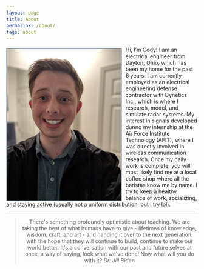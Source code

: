 ```yaml
---
layout: page
title: About
permalink: /about/
tags: about
---
```



<!--<img src="/images/websitePhoto.jpg" alt="profilePicture" width="300" align="left" style="margin:0px 15px"/>-->

<img src="/images/websitePhoto.jpg" alt="profilePicture" width="300" align="left" style="float: left; margin: 4px 10px 0px 0px; border: 2px solid #708090;"/>

<left>
Hi, I’m Cody! I am an electrical engineer from Dayton, Ohio, which has been my home for the past 6 years. I am currently employed as an electrical engineering defense contractor with Dynetics Inc., which is where I research, model, and simulate radar systems. My interest in signals developed during my internship at the Air Force Institute Technology (AFIT), where I was directly involved in wireless communication research.
</left>

<left>
Once my daily work is complete, you will most likely find me at a local coffee shop where all the baristas know me by name. I try to keep a healthy balance of work, socializing, and staying active (usually not a uniform distribution, but I try lol). 
</left>


---

<center>
	<blockquote>
		There's something profoundly optimistic about teaching. We are taking the best of what humans have to give - lifetimes of knowledge, wisdom, craft, and art - and handing it over to the next generation, with the hope that they will continue to build, continue to make our world better. It's a conversation with our past and future selves at once, a way of saying, look what we've done! Now what will you do with it?
		<cite>Dr. Jill Biden</cite>
	</blockquote>
</center>
